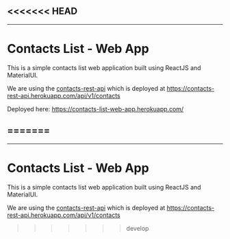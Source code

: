 <<<<<<< HEAD
---


---

<h1 id="contacts-list---web-app">Contacts List - Web App</h1>
<p>This is a simple contacts list web application built using ReactJS and MaterialUI.</p>
<p>We are using the <a href="https://github.com/ArbaazMeghani/contacts-rest-api">contacts-rest-api</a> which is deployed at <a href="https://contacts-rest-api.herokuapp.com/api/v1/contacts">https://contacts-rest-api.herokuapp.com/api/v1/contacts</a></p>
<p>Deployed here: <a href="https://contacts-list-web-app.herokuapp.com/">https://contacts-list-web-app.herokuapp.com/</a></p>

=======
---


---

<h1 id="contacts-list---web-app">Contacts List - Web App</h1>
<p>This is a simple contacts list web application built using ReactJS and MaterialUI.</p>
<p>We are using the <a href="https://github.com/ArbaazMeghani/contacts-rest-api">contacts-rest-api</a> which is deployed at <a href="https://contacts-rest-api.herokuapp.com/api/v1/contacts">https://contacts-rest-api.herokuapp.com/api/v1/contacts</a></p>

>>>>>>> develop
